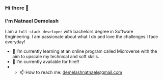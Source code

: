 ### Hi there 👋
### I'm Natnael Demelash
I am a `full-stack developer` with bachelors degree in Software Engineering. I am passionate about what I do and love the challenges I face everyday!
- 🌱 I’m currently learning at an online program called Microverse with the aim to upscale my technical and soft skills.
- 👯 I’m currently available for hire!!
- - 📫 How to reach me: demelashnatnael@gmail.com
<!--
**NatiDeme/NatiDeme** is a ✨ _special_ ✨ repository because its `README.md` (this file) appears on your GitHub profile.

Here are some ideas to get you started:

- 🔭 I’m currently working on ...
- 🌱 I’m currently learning ...
- 👯 I’m looking to collaborate on ...
- 🤔 I’m looking for help with ...
- 💬 Ask me about ...
- 📫 How to reach me: ...
- 😄 Pronouns: ...
- ⚡ Fun fact: ...
-->
